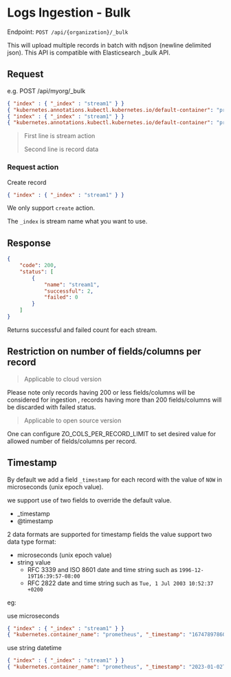 # Logs Ingestion - Bulk

Endpoint: `POST /api/{organization}/_bulk`

This will upload multiple records in batch with ndjson (newline delimited json). This API is compatible with Elasticsearch _bulk API.

## Request

e.g. POST /api/myorg/_bulk

```json
{ "index" : { "_index" : "stream1" } } 
{ "kubernetes.annotations.kubectl.kubernetes.io/default-container": "prometheus", "kubernetes.annotations.kubernetes.io/psp": "eks.privileged", "kubernetes.container_hash": "quay.io/prometheus/prometheus@sha256:4748e26f9369ee7270a7cd3fb9385c1adb441c05792ce2bce2f6dd622fd91d38", "kubernetes.container_image": "quay.io/prometheus/prometheus:v2.39.1", "kubernetes.container_name": "prometheus", "kubernetes.docker_id": "563f8f40062cd0188c11f39e89d47e6eacddb5624a8a93b39f77ec53b5c38bf5", "kubernetes.host": "ip-10-2-50-35.us-east-2.compute.internal", "kubernetes.labels.app.kubernetes.io/component": "prometheus", "kubernetes.labels.app.kubernetes.io/instance": "k8s", "kubernetes.labels.app.kubernetes.io/managed-by": "prometheus-operator", "kubernetes.labels.app.kubernetes.io/name": "prometheus", "kubernetes.labels.app.kubernetes.io/part-of": "kube-prometheus", "kubernetes.labels.app.kubernetes.io/version": "2.39.1", "kubernetes.labels.controller-revision-hash": "prometheus-k8s-5857d9766c", "kubernetes.labels.operator.prometheus.io/name": "k8s", "kubernetes.labels.operator.prometheus.io/shard": "0", "kubernetes.labels.prometheus": "k8s", "kubernetes.labels.statefulset.kubernetes.io/pod-name": "prometheus-k8s-1", "kubernetes.namespace_name": "monitoring", "kubernetes.pod_id": "ebdc171d-c891-495f-b4d6-e24711b70e64", "kubernetes.pod_name": "prometheus-k8s-1", "log": "ts=2022-12-27T14:09:59.212Z caller=klog.go:108 level=warn component=k8s_client_runtime func=Warningf msg=\"pkg/mod/k8s.io/client-go@v0.25.1/tools/cache/reflector.go:169: failed to list *v1.Pod: pods is forbidden: User \\\"system:serviceaccount:monitoring:prometheus-k8s\\\" cannot list resource \\\"pods\\\" in API group \\\"\\\" at the cluster scope\"", "stream": "stderr" }
{ "index" : { "_index" : "stream1" } } 
{ "kubernetes.annotations.kubectl.kubernetes.io/default-container": "prometheus", "kubernetes.annotations.kubernetes.io/psp": "eks.privileged", "kubernetes.container_hash": "quay.io/prometheus/prometheus@sha256:4748e26f9369ee7270a7cd3fb9385c1adb441c05792ce2bce2f6dd622fd91d38", "kubernetes.container_image": "quay.io/prometheus/prometheus:v2.39.1", "kubernetes.container_name": "prometheus", "kubernetes.docker_id": "563f8f40062cd0188c11f39e89d47e6eacddb5624a8a93b39f77ec53b5c38bf5", "kubernetes.host": "ip-10-2-50-35.us-east-2.compute.internal", "kubernetes.labels.app.kubernetes.io/component": "prometheus", "kubernetes.labels.app.kubernetes.io/instance": "k8s", "kubernetes.labels.app.kubernetes.io/managed-by": "prometheus-operator", "kubernetes.labels.app.kubernetes.io/name": "prometheus", "kubernetes.labels.app.kubernetes.io/part-of": "kube-prometheus", "kubernetes.labels.app.kubernetes.io/version": "2.39.1", "kubernetes.labels.controller-revision-hash": "prometheus-k8s-5857d9766c", "kubernetes.labels.operator.prometheus.io/name": "k8s", "kubernetes.labels.operator.prometheus.io/shard": "0", "kubernetes.labels.prometheus": "k8s", "kubernetes.labels.statefulset.kubernetes.io/pod-name": "prometheus-k8s-1", "kubernetes.namespace_name": "monitoring", "kubernetes.pod_id": "ebdc171d-c891-495f-b4d6-e24711b70e64", "kubernetes.pod_name": "prometheus-k8s-1", "log": "ts=2022-12-27T14:09:59.212Z caller=klog.go:116 level=error component=k8s_client_runtime func=ErrorDepth msg=\"pkg/mod/k8s.io/client-go@v0.25.1/tools/cache/reflector.go:169: Failed to watch *v1.Pod: failed to list *v1.Pod: pods is forbidden: User \\\"system:serviceaccount:monitoring:prometheus-k8s\\\" cannot list resource \\\"pods\\\" in API group \\\"\\\" at the cluster scope\"", "stream": "stderr" }
```

> First line is stream action
>
> Second line is record data

### Request action

Create record

```json
{ "index" : { "_index" : "stream1" } } 
```

We only support `create` action.

The `_index` is stream name what you want to use.

## Response

```json
{
	"code": 200,
	"status": [
		{
			"name": "stream1",
			"successful": 2,
			"failed": 0
		}
	]
}
```

Returns successful and failed count for each stream.

## Restriction on number of fields/columns per record
> Applicable to cloud version

Please note only records having 200 or less fields/columns will be considered for ingestion , records having more than 200 fields/columns will be discarded with failed status.

> Applicable to open source version

One can configure ZO_COLS_PER_RECORD_LIMIT to set desired value for allowed number of fields/columns per record.


## Timestamp

By default we add a field `_timestamp` for each record with the value of `NOW` in microseconds (unix epoch value). 

we support use of two fields to override the default value.

- _timestamp
- @timestamp

2 data formats are supported for timestamp fields
the value support two data type format:

- microseconds (unix epoch value)
- string value
    - RFC 3339 and ISO 8601 date and time string such as `1996-12-19T16:39:57-08:00`
    - RFC 2822 date and time string such as `Tue, 1 Jul 2003 10:52:37 +0200`

eg:

use microseconds

```json
{ "index" : { "_index" : "stream1" } } 
{ "kubernetes.container_name": "prometheus", "_timestamp": "1674789786006000" }
```

use string datetime

```json
{ "index" : { "_index" : "stream1" } } 
{ "kubernetes.container_name": "prometheus", "_timestamp": "2023-01-02T10:01:01Z" }
```

